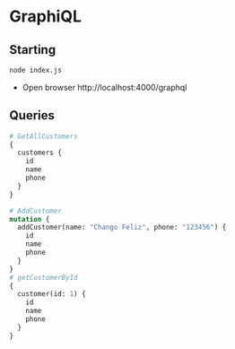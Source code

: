 # GraphiQL

## Starting

```bash
node index.js
```

- Open browser http://localhost:4000/graphql

## Queries

```graphql
# GetAllCustomers
{
  customers {
    id
    name
    phone
  }
}

# AddCustomer
mutation {
  addCustomer(name: "Chango Feliz", phone: "123456") {
    id
    name
    phone
  }
}
# getCustomerById
{
  customer(id: 1) {
    id
    name
    phone
  }
}
```
